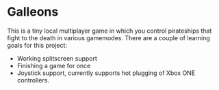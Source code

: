 # Galleons
This is a tiny local multiplayer game in which you control pirateships that fight to the death in various gamemodes. There are a couple of learning goals for this project:
- Working splitscreen support
- Finishing a game for once
- Joystick support, currently supports hot plugging of Xbox ONE controllers.